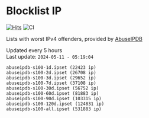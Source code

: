 # Blocklist IP

[![Hits](https://hits.seeyoufarm.com/api/count/incr/badge.svg?url=https%3A%2F%2Fgithub.com%2Fborestad%2Fblocklist-ip%2F&count_bg=%2379C83D&title_bg=%23555555&icon=&icon_color=%23E7E7E7&title=hits&edge_flat=false)](https://hits.seeyoufarm.com)  ![CI](https://img.shields.io/github/workflow/status/borestad/blocklist-ip/CI?style=flat-square)

Lists with worst IPv4 offenders, provided by [AbuseIPDB](https://www.abuseipdb.com/)

<!-- FOOTER-PLACEHOLDER -->
Updated every 5 hours<br>
Last update: `2024-05-11 - 05:19:04`
```
abuseipdb-s100-1d.ipset (22423 ip)
abuseipdb-s100-2d.ipset (26708 ip)
abuseipdb-s100-3d.ipset (29652 ip)
abuseipdb-s100-7d.ipset (37108 ip)
abuseipdb-s100-30d.ipset (56752 ip)
abuseipdb-s100-60d.ipset (81883 ip)
abuseipdb-s100-90d.ipset (103315 ip)
abuseipdb-s100-120d.ipset (124831 ip)
abuseipdb-s100-all.ipset (531883 ip)
```
